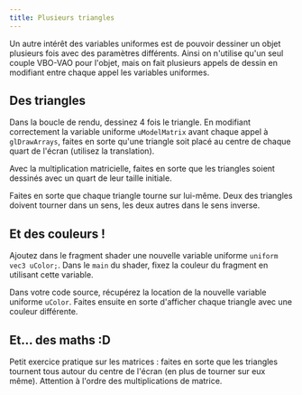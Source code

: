 ```yaml
---
title: Plusieurs triangles
---
```


Un autre intérêt des variables uniformes est de pouvoir dessiner un objet plusieurs fois avec des paramètres différents. Ainsi on n'utilise qu'un seul couple VBO-VAO pour l'objet, mais on fait plusieurs appels de dessin en modifiant entre chaque appel les variables uniformes.

## Des triangles

Dans la boucle de rendu, dessinez 4 fois le triangle. En modifiant correctement la variable uniforme `uModelMatrix` avant chaque appel à `glDrawArrays`, faites en sorte qu'une triangle soit placé au centre de chaque quart de l'écran (utilisez la translation).

Avec la multiplication matricielle, faites en sorte que les triangles soient dessinés avec un quart de leur taille initiale.

Faites en sorte que chaque triangle tourne sur lui-même. Deux des triangles doivent tourner dans un sens, les deux autres dans le sens inverse.

## Et des couleurs !

Ajoutez dans le fragment shader une nouvelle variable uniforme `uniform vec3 uColor;`. Dans le `main` du shader, fixez la couleur du fragment en utilisant cette variable.

Dans votre code source, récupérez la location de la nouvelle variable uniforme `uColor`. Faites ensuite en sorte d'afficher chaque triangle avec une couleur différente.

## Et... des maths :D

Petit exercice pratique sur les matrices : faites en sorte que les triangles tournent tous autour du centre de l'écran (en plus de tourner sur eux même). Attention à l'ordre des multiplications de matrice.